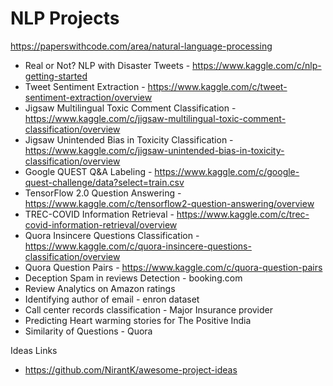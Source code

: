 # NLP Projects
https://paperswithcode.com/area/natural-language-processing </br>
* Real or Not? NLP with Disaster Tweets - https://www.kaggle.com/c/nlp-getting-started
* Tweet Sentiment Extraction - https://www.kaggle.com/c/tweet-sentiment-extraction/overview
* Jigsaw Multilingual Toxic Comment Classification - https://www.kaggle.com/c/jigsaw-multilingual-toxic-comment-classification/overview
* Jigsaw Unintended Bias in Toxicity Classification - https://www.kaggle.com/c/jigsaw-unintended-bias-in-toxicity-classification/overview
* Google QUEST Q&A Labeling - https://www.kaggle.com/c/google-quest-challenge/data?select=train.csv
* TensorFlow 2.0 Question Answering - https://www.kaggle.com/c/tensorflow2-question-answering/overview
* TREC-COVID Information Retrieval - https://www.kaggle.com/c/trec-covid-information-retrieval/overview
* Quora Insincere Questions Classification - https://www.kaggle.com/c/quora-insincere-questions-classification/overview
* Quora Question Pairs - https://www.kaggle.com/c/quora-question-pairs
* Deception Spam in reviews Detection - booking.com
* Review Analytics on Amazon ratings
* Identifying author of email - enron dataset
* Call center records classification - Major Insurance provider
* Predicting Heart warming stories for The Positive India
* Similarity of Questions - Quora

Ideas Links
* https://github.com/NirantK/awesome-project-ideas




